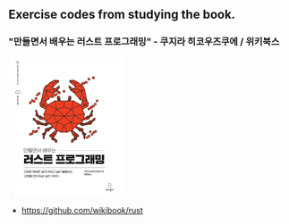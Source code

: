 ## Exercise codes from studying the book. 
### "만들면서 배우는 러스트 프로그래밍" - 쿠지라 히코우즈쿠에 / 위키북스

![image](./data/book.png)

* https://github.com/wikibook/rust

